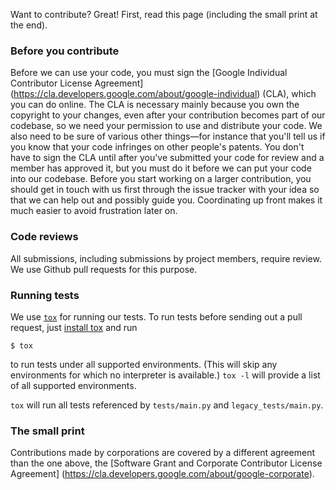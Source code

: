 Want to contribute? Great! First, read this page (including the small print at the end).

### Before you contribute
Before we can use your code, you must sign the
[Google Individual Contributor License Agreement]
(https://cla.developers.google.com/about/google-individual)
(CLA), which you can do online. The CLA is necessary mainly because you own the
copyright to your changes, even after your contribution becomes part of our
codebase, so we need your permission to use and distribute your code. We also
need to be sure of various other things—for instance that you'll tell us if you
know that your code infringes on other people's patents. You don't have to sign
the CLA until after you've submitted your code for review and a member has
approved it, but you must do it before we can put your code into our codebase.
Before you start working on a larger contribution, you should get in touch with
us first through the issue tracker with your idea so that we can help out and
possibly guide you. Coordinating up front makes it much easier to avoid
frustration later on.

### Code reviews
All submissions, including submissions by project members, require review. We
use Github pull requests for this purpose.

### Running tests
We use [`tox`](https://tox.readthedocs.io/) for running our tests. To run tests
before sending out a pull request, just
[install tox](https://tox.readthedocs.io/en/latest/install.html) and run

```shell
$ tox
```

to run tests under all supported environments. (This will skip any environments
for which no interpreter is available.) `tox -l` will provide a list of all
supported environments.

`tox` will run all tests referenced by `tests/main.py` and
`legacy_tests/main.py`.

### The small print
Contributions made by corporations are covered by a different agreement than
the one above, the
[Software Grant and Corporate Contributor License Agreement]
(https://cla.developers.google.com/about/google-corporate).
